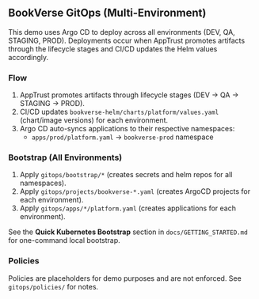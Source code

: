 ## BookVerse GitOps (Multi-Environment)

This demo uses Argo CD to deploy across all environments (DEV, QA, STAGING, PROD). Deployments occur when AppTrust promotes artifacts through the lifecycle stages and CI/CD updates the Helm values accordingly.

### Flow
1. AppTrust promotes artifacts through lifecycle stages (DEV → QA → STAGING → PROD).
2. CI/CD updates `bookverse-helm/charts/platform/values.yaml` (chart/image versions) for each environment.
3. Argo CD auto-syncs applications to their respective namespaces:
   - `apps/prod/platform.yaml` → `bookverse-prod` namespace

### Bootstrap (All Environments)
1. Apply `gitops/bootstrap/*` (creates secrets and helm repos for all namespaces).
2. Apply `gitops/projects/bookverse-*.yaml` (creates ArgoCD projects for each environment).
3. Apply `gitops/apps/*/platform.yaml` (creates applications for each environment).

See the **Quick Kubernetes Bootstrap** section in `docs/GETTING_STARTED.md` for one-command local bootstrap.

### Policies
Policies are placeholders for demo purposes and are not enforced. See `gitops/policies/` for notes.


